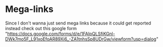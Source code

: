 # Mega-links
Since I don't wanna just send mega links because it could get reported instead check out this google form "https://docs.google.com/forms/d/e/1FAIpQLSfiKGnl-DWk7mo5F_L91xoEfoAR89Xi6_-ZA1tnhsSp8UDrGw/viewform?usp=dialog"
